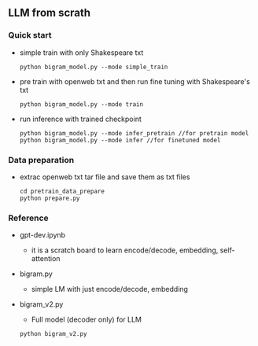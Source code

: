 ## LLM from scrath

### Quick start
* simple train with only Shakespeare txt
    ```
    python bigram_model.py --mode simple_train
    ```

* pre train with openweb txt and then run fine tuning with Shakespeare's txt
    ```
    python bigram_model.py --mode train
    ```

* run inference with trained checkpoint
    ```
    python bigram_model.py --mode infer_pretrain //for pretrain model
    python bigram_model.py --mode infer //for finetuned model
    ```

### Data preparation
* extrac openweb txt tar file and save them as txt files
    ```
    cd pretrain_data_prepare
    python prepare.py
    ```

### Reference
* gpt-dev.ipynb
    - it is a scratch board to learn encode/decode, embedding, self-attention

* bigram.py
    - simple LM with just encode/decode, embedding

* bigram_v2.py
    - Full model (decoder only) for LLM
    ```
    python bigram_v2.py
    ```